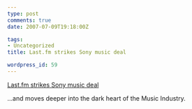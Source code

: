 ```yaml
---
type: post
comments: true
date: 2007-07-09T19:18:00Z

tags:
- Uncategorized
title: Last.fm strikes Sony music deal

wordpress_id: 59
---
```


[Last.fm strikes Sony music deal](http://news.bbc.co.uk/1/hi/technology/6284798.stm)





...and moves deeper into the dark heart of the Music Industry.
